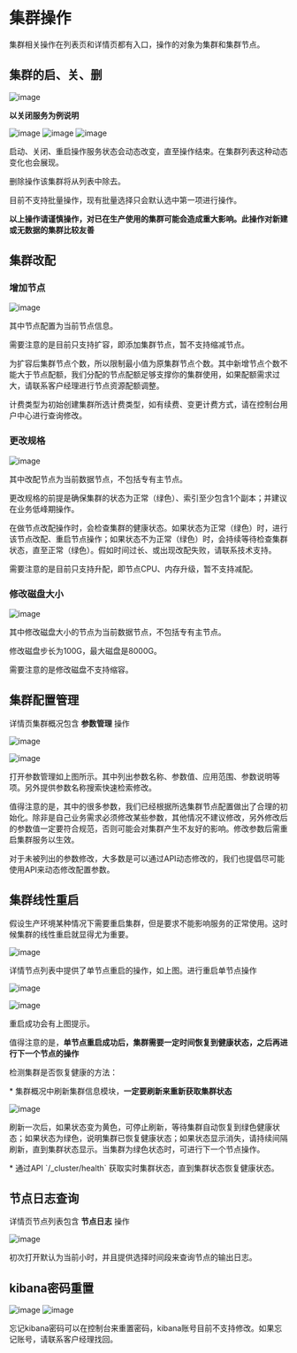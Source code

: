 # 集群操作

集群相关操作在列表页和详情页都有入口，操作的对象为集群和集群节点。

## 集群的启、关、删

![image](/images/deal_service_1.jpg)

**以关闭服务为例说明**

![image](/images/operate/deal_service_stop_1.jpg)
![image](/images/operate/deal_service_stop_2.jpg)
![image](/images/operate/deal_service_stop_3.jpg)

启动、关闭、重启操作服务状态会动态改变，直至操作结束。在集群列表这种动态变化也会展现。

删除操作该集群将从列表中除去。

目前不支持批量操作，现有批量选择只会默认选中第一项进行操作。

**以上操作请谨慎操作，对已在生产使用的集群可能会造成重大影响。此操作对新建或无数据的集群比较友善**

## 集群改配

### 增加节点

![image](/images/operate/deal_service_resize_node_1.jpg)

其中节点配置为当前节点信息。

需要注意的是目前只支持扩容，即添加集群节点，暂不支持缩减节点。

为扩容后集群节点个数，所以限制最小值为原集群节点个数。其中新增节点个数不能大于节点配额，我们分配的节点配额足够支撑你的集群使用，如果配额需求过大，请联系客户经理进行节点资源配额调整。

计费类型为初始创建集群所选计费类型，如有续费、变更计费方式，请在控制台用户中心进行查询修改。

### 更改规格

![image](/images/operate/deal_service_resize_type_1.jpg)

其中改配节点为当前数据节点，不包括专有主节点。

更改规格的前提是确保集群的状态为正常（绿色）、索引至少包含1个副本；并建议在业务低峰期操作。

在做节点改配操作时，会检查集群的健康状态。如果状态为正常（绿色）时，进行该节点改配、重启节点操作；如果状态不为正常（绿色）时，会持续等待检查集群状态，直至正常（绿色）。假如时间过长、或出现改配失败，请联系技术支持。

需要注意的是目前只支持升配，即节点CPU、内存升级，暂不支持减配。

### 修改磁盘大小

![image](/images/operate/deal_service_resize_disk_1.jpg)

其中修改磁盘大小的节点为当前数据节点，不包括专有主节点。

修改磁盘步长为100G，最大磁盘是8000G。

需要注意的是修改磁盘不支持缩容。


## 集群配置管理

详情页集群概况包含 **参数管理** 操作

![image](/images/operate/detail_cfg_manager_1.jpg)

![image](/images/operate/detail_cfg_manager_2.jpg)

打开参数管理如上图所示。其中列出参数名称、参数值、应用范围、参数说明等项。另外提供参数名称搜索快速检索修改。

值得注意的是，其中的很多参数，我们已经根据所选集群节点配置做出了合理的初始化。除非是自己业务需求必须修改某些参数，其他情况不建议修改，另外修改后的参数值一定要符合规范，否则可能会对集群产生不友好的影响。修改参数后需重启集群服务以生效。

对于未被列出的参数修改，大多数是可以通过API动态修改的，我们也提倡尽可能使用API来动态修改配置参数。

## 集群线性重启

假设生产环境某种情况下需要重启集群，但是要求不能影响服务的正常使用。这时候集群的线性重启就显得尤为重要。

![image](/images/operate/detail_nodelist_2.jpg)

详情节点列表中提供了单节点重启的操作，如上图。进行重启单节点操作

![image](/images/operate/deal_service_noderestart_1.jpg)

![image](/images/operate/deal_service_noderestart_2.jpg)

重启成功会有上图提示。

值得注意的是，**单节点重启成功后，集群需要一定时间恢复到健康状态，之后再进行下一个节点的操作**

检测集群是否恢复健康的方法：

\* 集群概况中刷新集群信息模块，**一定要刷新来重新获取集群状态**

![image](/images/operate/deal_service_noderestart_3.jpg)

刷新一次后，如果状态变为黄色，可停止刷新，等待集群自动恢复到绿色健康状态；如果状态为绿色，说明集群已恢复健康状态；如果状态显示消失，请持续间隔刷新，直到集群状态显示。当集群为绿色状态时，可进行下一个节点操作。

\* 通过API \`/\_cluster/health\` 获取实时集群状态，直到集群状态恢复健康状态。

## 节点日志查询

详情页节点列表包含 **节点日志** 操作

![image](/images/operate/detail_logs_1.jpg)

初次打开默认为当前小时，并且提供选择时间段来查询节点的输出日志。

## kibana密码重置

![image](/images/operate/deal_service_reset_passwd_1.jpg)
![image](/images/operate/deal_service_reset_passwd_2.jpg)

忘记kibana密码可以在控制台来重置密码，kibana账号目前不支持修改。如果忘记账号，请联系客户经理找回。